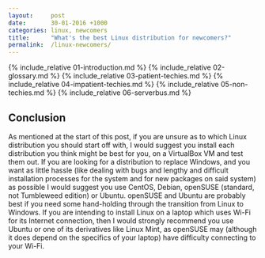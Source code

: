 ```yaml
---
layout:     post
date:       30-01-2016 +1000
categories: linux, newcomers
title:      "What's the best Linux distribution for newcomers?"
permalink:  /linux-newcomers/
---
```


{% include_relative 01-introduction.md %}
{% include_relative 02-glossary.md %}
{% include_relative 03-patient-techies.md %}
{% include_relative 04-impatient-techies.md %}
{% include_relative 05-non-techies.md %}
{% include_relative 06-serverbus.md %}

## Conclusion
As mentioned at the start of this post, if you are unsure as to which Linux distribution you should start off with, I would suggest you install each distribution you think might be best for you, on a VirtualBox VM and test them out. If you are looking for a distribution to replace Windows, and you want as little hassle (like dealing with bugs and lengthy and difficult installation processes for the system and for new packages on said system) as possible I would suggest you use CentOS, Debian, openSUSE (standard, not Tumbleweed edition) or Ubuntu. openSUSE and Ubuntu are probably best if you need some hand-holding through the transition from Linux to Windows. If you are intending to install Linux on a laptop which uses Wi-Fi for its Internet connection, then I would strongly recommend you use Ubuntu or one of its derivatives like Linux Mint, as openSUSE may (although it does depend on the specifics of your laptop) have difficulty connecting to your Wi-Fi.
